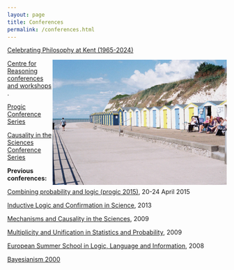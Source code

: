 ```yaml
---
layout: page
title: Conferences
permalink: /conferences.html
---
```


[Celebrating Philosophy at Kent (1965-2024)](/conferences/celebrating-kent.html)

<img align="right" width="400" src="images/beach.jpg">[Centre for Reasoning conferences and workshops](http://blogs.kent.ac.uk/jonw/centre-for-reasoning-events/) .

[Progic Conference Series](/conferences/progic.html "The Progic series")

[Causality in the Sciences Conference Series](/conferences/cits.html "Conferences on Causality in the Sciences")



**Previous conferences:**

[Combining probability and logic (progic 2015)](http://blogs.kent.ac.uk/jonw/conferences/progic/progic-2015/ "Progic 2015"), 20-24 April 2015

[Inductive Logic and Confirmation in Science](http://blogs.kent.ac.uk/jonw/conferences/inductive-logic-and-confirmation-in-science/ "Inductive Logic and Confirmation in Science"), 2013

[Mechanisms and Causality in the Sciences](http://blogs.kent.ac.uk/jonw/conferences/cits/macits-2009-mechanisms-and-causality-in-the-sciences/), 2009

[Multiplicity and Unification in Statistics and Probability](http://blogs.kent.ac.uk/jonw/conferences/musp-2009-multiplicity-and-unification-in-statistics-and-probability/ "MUSP 2009 – Multiplicity and Unification in Statistics and Probability"), 2009

[European Summer School in Logic, Language and Information](http://blogs.kent.ac.uk/jonw/conferences/progicnet-european-summer-school/ "progicNet European Summer School"), 2008

[Bayesianism 2000](http://blogs.kent.ac.uk/jonw/conferences/bayesianism-2000/ "Bayesianism 2000")
